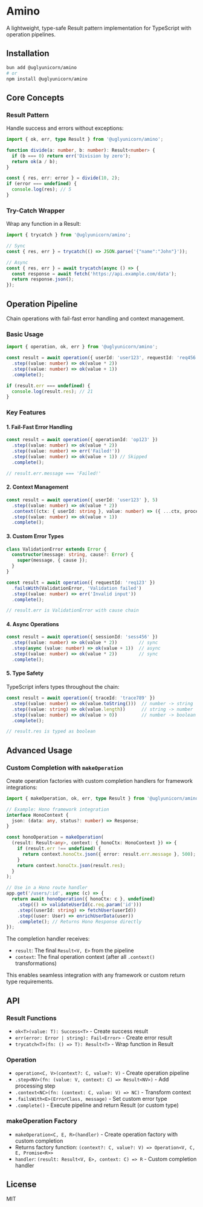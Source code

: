 # Amino

A lightweight, type-safe Result pattern implementation for TypeScript with operation pipelines.

## Installation

```bash
bun add @uglyunicorn/amino
# or
npm install @uglyunicorn/amino
```

## Core Concepts

### Result Pattern

Handle success and errors without exceptions:

```typescript
import { ok, err, type Result } from '@uglyunicorn/amino';

function divide(a: number, b: number): Result<number> {
  if (b === 0) return err('Division by zero');
  return ok(a / b);
}

const { res, err: error } = divide(10, 2);
if (error === undefined) {
  console.log(res); // 5
}
```

### Try-Catch Wrapper

Wrap any function in a Result:

```typescript
import { trycatch } from '@uglyunicorn/amino';

// Sync
const { res, err } = trycatch(() => JSON.parse('{"name":"John"}'));

// Async
const { res, err } = await trycatch(async () => {
  const response = await fetch('https://api.example.com/data');
  return response.json();
});
```

## Operation Pipeline

Chain operations with fail-fast error handling and context management.

### Basic Usage

```typescript
import { operation, ok, err } from '@uglyunicorn/amino';

const result = await operation({ userId: 'user123', requestId: 'req456' }, 10)
  .step((value: number) => ok(value * 2))
  .step((value: number) => ok(value + 1))
  .complete();

if (result.err === undefined) {
  console.log(result.res); // 21
}
```

### Key Features

#### 1. Fail-Fast Error Handling

```typescript
const result = await operation({ operationId: 'op123' })
  .step((value: number) => ok(value * 2))
  .step((value: number) => err('Failed!'))
  .step((value: number) => ok(value + 1)) // Skipped
  .complete();

// result.err.message === 'Failed!'
```

#### 2. Context Management

```typescript
const result = await operation({ userId: 'user123' }, 5)
  .step((value: number) => ok(value * 2))
  .context((ctx: { userId: string }, value: number) => ({ ...ctx, processed: true }))
  .step((value: number) => ok(value + 1))
  .complete();
```

#### 3. Custom Error Types

```typescript
class ValidationError extends Error {
  constructor(message: string, cause?: Error) {
    super(message, { cause });
  }
}

const result = await operation({ requestId: 'req123' })
  .failsWith(ValidationError, 'Validation failed')
  .step((value: number) => err('Invalid input'))
  .complete();

// result.err is ValidationError with cause chain
```

#### 4. Async Operations

```typescript
const result = await operation({ sessionId: 'sess456' })
  .step((value: number) => ok(value * 2))        // sync
  .step(async (value: number) => ok(value + 1))  // async
  .step((value: number) => ok(value * 2))        // sync
  .complete();
```

#### 5. Type Safety

TypeScript infers types throughout the chain:

```typescript
const result = await operation({ traceId: 'trace789' })
  .step((value: number) => ok(value.toString()))  // number -> string
  .step((value: string) => ok(value.length))      // string -> number
  .step((value: number) => ok(value > 0))         // number -> boolean
  .complete();

// result.res is typed as boolean
```

## Advanced Usage

### Custom Completion with `makeOperation`

Create operation factories with custom completion handlers for framework integrations:

```typescript
import { makeOperation, ok, err, type Result } from '@uglyunicorn/amino';

// Example: Hono framework integration
interface HonoContext {
  json: (data: any, status?: number) => Response;
}

const honoOperation = makeOperation(
  (result: Result<any>, context: { honoCtx: HonoContext }) => {
    if (result.err !== undefined) {
      return context.honoCtx.json({ error: result.err.message }, 500);
    }
    return context.honoCtx.json(result.res);
  }
);

// Use in a Hono route handler
app.get('/users/:id', async (c) => {
  return await honoOperation({ honoCtx: c }, undefined)
    .step(() => validateUserId(c.req.param('id')))
    .step((userId: string) => fetchUser(userId))
    .step((user: User) => enrichUserData(user))
    .complete(); // Returns Hono Response directly
});
```

The completion handler receives:
- `result`: The final `Result<V, E>` from the pipeline
- `context`: The final operation context (after all `.context()` transformations)

This enables seamless integration with any framework or custom return type requirements.

## API

### Result Functions

- `ok<T>(value: T): Success<T>` - Create success result
- `err(error: Error | string): Fail<Error>` - Create error result
- `trycatch<T>(fn: () => T): Result<T>` - Wrap function in Result

### Operation

- `operation<C, V>(context?: C, value?: V)` - Create operation pipeline
- `.step<NV>(fn: (value: V, context: C) => Result<NV>)` - Add processing step
- `.context<NC>(fn: (context: C, value: V) => NC)` - Transform context
- `.failsWith<E>(ErrorClass, message)` - Set custom error type
- `.complete()` - Execute pipeline and return Result (or custom type)

### makeOperation Factory

- `makeOperation<C, E, R>(handler)` - Create operation factory with custom completion
- Returns factory function: `(context?: C, value?: V) => Operation<V, C, E, Promise<R>>`
- `handler`: `(result: Result<V, E>, context: C) => R` - Custom completion handler

## License

MIT
